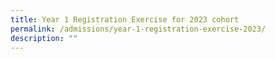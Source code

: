 ```yaml
---
title: Year 1 Registration Exercise for 2023 cohort
permalink: /admissions/year-1-registration-exercise-2023/
description: ""
---
```

